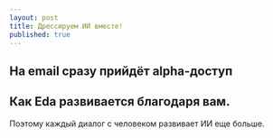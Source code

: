 ```yaml
---
layout: post
title: Дрессируем ИИ вместе!
published: true
---
```

## На email сразу прийдёт alpha-доступ


## Как Eda развивается благодаря вам.
Поэтому каждый диалог с человеком развивает ИИ еще больше.

